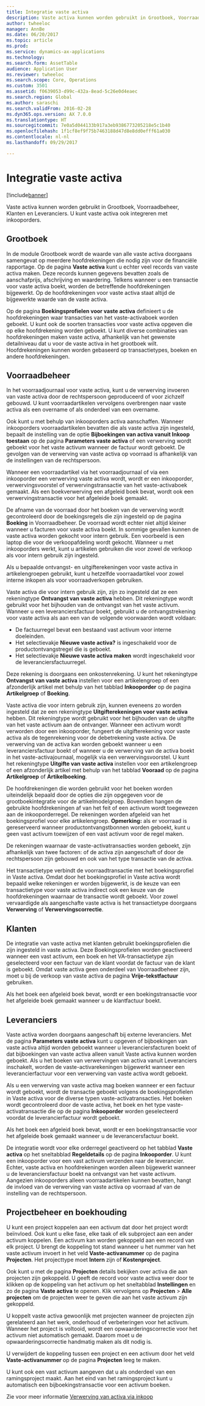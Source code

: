 ```yaml
---
title: Integratie vaste activa
description: Vaste activa kunnen worden gebruikt in Grootboek, Voorraadbeheer, Klanten en Leveranciers. U kunt vaste activa ook integreren met inkooporders.
author: twheeloc
manager: AnnBe
ms.date: 06/20/2017
ms.topic: article
ms.prod: 
ms.service: dynamics-ax-applications
ms.technology: 
ms.search.form: AssetTable
audience: Application User
ms.reviewer: twheeloc
ms.search.scope: Core, Operations
ms.custom: 3501
ms.assetid: f0639053-d99c-432a-8ead-5c26e0d4eaec
ms.search.region: Global
ms.author: saraschi
ms.search.validFrom: 2016-02-28
ms.dyn365.ops.version: AX 7.0.0
ms.translationtype: HT
ms.sourcegitcommit: 7e0a5d044133b917a3eb9386773205218e5c1b40
ms.openlocfilehash: 1f1cf8ef9f75b7463188d47d8e8dd0efff61a030
ms.contentlocale: nl-nl
ms.lasthandoff: 09/29/2017

---
```


# <a name="fixed-assets-integration"></a>Integratie vaste activa

[!include[banner](../includes/banner.md)]


Vaste activa kunnen worden gebruikt in Grootboek, Voorraadbeheer, Klanten en Leveranciers. U kunt vaste activa ook integreren met inkooporders.

<a name="general-ledger"></a>Grootboek
--------------

In de module Grootboek wordt de waarde van alle vaste activa doorgaans samengevat op meerdere hoofdrekeningen die nodig zijn voor de financiële rapportage. Op de pagina **Vaste activa** kunt u echter veel records van vaste activa maken. Deze records kunnen gegevens bevatten zoals de aanschafprijs, afschrijving en waardering. Telkens wanneer u een transactie voor vaste activa boekt, worden de betreffende hoofdrekeningen bijgewerkt. Op de hoofdrekeningen voor vaste activa staat altijd de bijgewerkte waarde van de vaste activa.

Op de pagina **Boekingsprofielen voor vaste activa** definieert u de hoofdrekeningen waar transacties van het vaste-activaboek worden geboekt. U kunt ook de soorten transacties voor vaste activa opgeven die op elke hoofdrekening worden geboekt. U kunt diverse combinaties van hoofdrekeningen maken vaste activa, afhankelijk van het gewenste detailniveau dat u voor de vaste activa in het grootboek wilt. Hoofdrekeningen kunnen worden gebaseerd op transactietypes, boeken en andere hoofdrekeningen.

## <a name="inventory-management"></a>Voorraadbeheer
In het voorraadjournaal voor vaste activa, kunt u de verwerving invoeren van vaste activa door de rechtspersoon geproduceerd of voor zichzelf gebouwd. U kunt voorraadartikelen vervolgens overbrengen naar vaste activa als een overname of als onderdeel van een overname. 

Ook kunt u met behulp van inkooporders activa aanschaffen. Wanneer inkooporders voorraadartikelen bevatten die als vaste activa zijn ingesteld, bepaalt de instelling van de optie **Bijboekingen van activa vanuit Inkoop toestaan** op de pagina **Parameters vaste activa** of een verwerving wordt geboekt voor het vaste activum wanneer de factuur wordt geboekt. De gevolgen van de verwerving van vaste activa op voorraad is afhankelijk van de instellingen van de rechtspersoon. 

Wanneer een voorraadartikel via het voorraadjournaal of via een inkooporder een verwerving vaste activa wordt, wordt er een inkooporder, verwervingsvoorstel of verwervingstransactie van het vaste-activaboek gemaakt. Als een boekverwerving een afgeleid boek bevat, wordt ook een verwervingstransactie voor het afgeleide boek gemaakt. 

De afname van de voorraad door het boeken van de verwerving wordt gecontroleerd door de boekingsregels die zijn ingesteld op de pagina **Boeking** in Voorraadbeheer. De voorraad wordt echter niet altijd kleiner wanneer u facturen voor vaste activa boekt. In sommige gevallen kunnen de vaste activa worden gekocht voor intern gebruik. Een voorbeeld is een laptop die voor de verkoopafdeling wordt gekocht. Wanneer u met inkooporders werkt, kunt u artikelen gebruiken die voor zowel de verkoop als voor intern gebruik zijn ingesteld. 

Als u bepaalde ontvangst- en uitgifterekeningen voor vaste activa in artikelengroepen gebruikt, kunt u hetzelfde voorraadartikel voor zowel interne inkopen als voor voorraadverkopen gebruiken. 

Vaste activa die voor intern gebruik zijn, zijn zo ingesteld dat ze een rekeningtype **Ontvangst van vaste activa** hebben. Dit rekeningtype wordt gebruikt voor het bijhouden van de ontvangst van het vaste activum. Wanneer u een leveranciersfactuur boekt, gebruikt u de ontvangstrekening voor vaste activa als aan een van de volgende voorwaarden wordt voldaan:

-   De factuurregel bevat een bestaand vast activum voor interne doeleinden.
-   Het selectievakje **Nieuwe vaste activa?** is ingeschakeld voor de productontvangstregel die is geboekt.
-   Het selectievakje **Nieuwe vaste activa maken** wordt ingeschakeld voor de leveranciersfactuurregel.

Deze rekening is doorgaans een onkostenrekening. U kunt het rekeningtype **Ontvangst van vaste activa** instellen voor een artikelengroep of een afzonderlijk artikel met behulp van het tabblad **Inkooporder** op de pagina **Artikelgroep** of **Boeking**.

Vaste activa die voor intern gebruik zijn, kunnen eveneens zo worden ingesteld dat ze een rekeningtype **Uitgifterekeningen voor vaste activa** hebben. Dit rekeningtype wordt gebruikt voor het bijhouden van de uitgifte van het vaste activum aan de ontvanger. Wanneer een activum wordt verworden door een inkooporder, fungeert de uitgifterekening voor vaste activa als de tegenrekening voor de debetrekening vaste activa. De verwerving van de activa kan worden geboekt wanneer u een leveranciersfactuur boekt of wanneer u de verwerving van de activa boekt in het vaste-activajournaal, mogelijk via een verwervingsvoorstel. U kunt het rekeningtype **Uitgifte van vaste activa** instellen voor een artikelengroep of een afzonderlijk artikel met behulp van het tabblad **Vooraad** op de pagina **Artikelgroep** of **Artikelboeking**. 

De hoofdrekeningen die worden gebruikt voor het boeken worden uiteindelijk bepaald door de opties die zijn opgegeven voor de grootboekintegratie voor de artikelmodelgroep. Bovendien hangen de gebruikte hoofdrekeningen af van het feit of een activum wordt toegewezen aan de inkooporderregel. De rekeningen worden afgeleid van het boekingsprofiel voor elke artikelengroep. 
**Opmerking:** als er voorraad is gereserveerd wanneer productontvangstbonnen worden geboekt, kunt u geen vast activum toewijzen of een vast activum voor de regel maken. 

De rekeningen waarnaar de vaste-activatransacties worden geboekt, zijn afhankelijk van twee factoren: of de activa zijn aangeschaft of door de rechtspersoon zijn gebouwd en ook van het type transactie van de activa. 

Het transactietype verbindt de voorraadtransactie met het boekingsprofiel in Vaste activa. Omdat door het boekingsprofiel in Vaste activa wordt bepaald welke rekeningen er worden bijgewerkt, is de keuze van een transactietype voor vaste activa indirect ook een keuze van de hoofdrekeningen waarnaar de transactie wordt geboekt. Voor zowel vervaardigde als aangeschafte vaste activa is het transactietype doorgaans **Verwerving** of **Verwervingscorrectie**.

## <a name="accounts-receivable"></a>Klanten  
De integratie van vaste activa met klanten gebruikt boekingsprofielen die zijn ingesteld in vaste activa. Deze Boekingsprofielen worden geactiveerd wanneer een vast activum, een boek en het VA-transactietype zijn geselecteerd voor een factuur van de klant voordat de factuur van de klant is geboekt. Omdat vaste activa geen onderdeel van Voorraadbeheer zijn, moet u bij de verkoop van vaste activa de pagina **Vrije-tekstfactuur** gebruiken. 

Als het boek een afgeleid boek bevat, wordt er een boekingstransactie voor het afgeleide boek gemaakt wanneer u de klantfactuur boekt.

## <a name="accounts-payable"></a>Leveranciers    
Vaste activa worden doorgaans aangeschaft bij externe leveranciers. Met de pagina **Parameters vaste activa** kunt u opgeven of bijboekingen van vaste activa altijd worden geboekt wanneer u leveranciersfacturen boekt of dat bijboekingen van vaste activa alleen vanuit Vaste activa kunnen worden geboekt. Als u het boeken van verwervingen van activa vanuit Leveranciers inschakelt, worden de vaste-activarekeningen bijgewerkt wanneer een leverancierfactuur voor een verwerving van vaste activa wordt geboekt. 

Als u een verwerving van vaste activa mag boeken wanneer er een factuur wordt geboekt, wordt de transactie geboekt volgens de boekingsprofielen in Vaste activa voor de diverse typen vaste-activatransacties. Het boeken wordt gecontroleerd door de vaste activa, het boek en het type vaste-activatransactie die op de pagina **Inkooporder** worden geselecteerd voordat de leverancierfactuur wordt geboekt. 

Als het boek een afgeleid boek bevat, wordt er een boekingstransactie voor het afgeleide boek gemaakt wanneer u de leverancersfactuur boekt.

De integratie wordt voor elke orderregel geactiveerd op het tabblad **Vaste activa** op het sneltabblad **Regeldetails** op de pagina **Inkooporder**. U kunt een inkooporder voor een vast activum verzenden naar de leverancier. Echter, vaste activa en hoofdrekeningen worden alleen bijgewerkt wanneer u de leveranciersfactuur boekt na ontvangst van het vaste activum. Aangezien inkooporders alleen voorraadartikelen kunnen bevatten, hangt de invloed van de verwerving van vaste activa op voorraad af van de instelling van de rechtspersoon.

## <a name="project-management-and-accounting"></a>Projectbeheer en boekhouding
U kunt een project koppelen aan een activum dat door het project wordt beïnvloed. Ook kunt u elke fase, elke taak of elk subproject aan een ander activum koppelen. Een activum kan worden gekoppeld aan een record van elk project. U brengt de koppeling tot stand wanneer u het nummer van het vaste activum invoert in het veld **Vaste-activanummer** op de pagina **Projecten**. Het projecttype moet **Intern** zijn of **Kostenproject**. 

Ook kunt u met de pagina **Projecten** details bekijken over activa die aan projecten zijn gekoppeld. U geeft de record voor vaste activa weer door te klikken op de koppeling van het activum op het sneltabblad **Instellingen** en zo de pagina **Vaste activa** te openen. Klik vervolgens op **Projecten** &gt; **Alle projecten** om de projecten weer te geven die aan het vaste activum zijn gekoppeld. 

U koppelt vaste activa gewoonlijk met projecten wanneer de projecten zijn gerelateerd aan het werk, onderhoud of verbeteringen voor het activum. Wanneer het project is voltooid, wordt een opwaarderingscorrectie voor het activum niet automatisch gemaakt. Daarom moet u de opwaarderingscorrectie handmatig maken als dit nodig is. 

U verwijdert de koppeling tussen een project en een activum door het veld **Vaste-activanummer** op de pagina **Projecten** leeg te maken. 

U kunt ook een vast activum aangeven dat u als onderdeel van een ramingsproject maakt. Aan het eind van het ramingsproject kunt u automatisch een bijboekingstransactie voor een activum boeken.

Zie voor meer informatie [Verwerving van activa via inkoop](acquire-assets-procurement.md)




